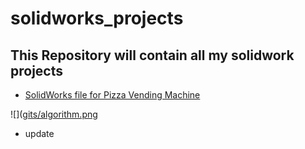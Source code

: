 # solidworks_projects

## This Repository will contain all my solidwork projects

- [SolidWorks file for Pizza Vending Machine](themachine.SLDASM)

![]([gits/algorithm.png](render1.jpg)



- update 
